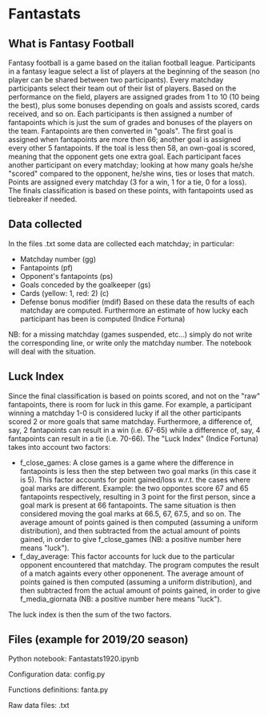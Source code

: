 # Fantastats

## What is Fantasy Football
Fantasy football is a game based on the italian football league. Participants in a fantasy league select a list of players at the beginning of the season (no player can be shared between two participants). Every matchday participants select their team out of their list of players. Based on the performance on the field, players are assigned grades from 1 to 10 (10 being the best), plus some bonuses depending on goals and assists scored, cards received, and so on. Each participants is then assigned a number of fantapoints which is just the sum of grades and bonuses of the players on the team. Fantapoints are then converted in "goals". The first goal is assigned when fantapoints are more then 66; another goal is assigned every other 5 fantapoints. If the toal is less then 58, an own-goal is scored, meaning that the opponent gets one extra goal.
Each participant faces another participant on every matchday; looking at how many goals he/she "scored" compared to the opponent, he/she wins, ties or loses that match. Points are assigned every matchday (3 for a win, 1 for a tie, 0 for a loss). The finals classification is based on these points, with fantapoints used as tiebreaker if needed.

## Data collected
In the files .txt some data are collected each matchday; in particular:
- Matchday number (gg)
- Fantapoints (pf)
- Opponent's fantapoints (ps)
- Goals conceded by the goalkeeper (gs)
- Cards (yellow: 1, red: 2) (c)
- Defense bonus modifier (mdif)
Based on these data the results of each matchday are computed. Furthermore an estimate of how lucky each participant has been is computed (Indice Fortuna)

NB: for a missing matchday (games suspended, etc...) simply do not write the corresponding line, or write only the matchday number. The notebook will deal with the situation.

## Luck Index
Since the final classification is based on points scored, and not on the "raw" fantapoints, there is room for luck in this game. For example, a participant winning a matchday 1-0 is considered lucky if all the other participants scored 2 or more goals that same matchday. Furthermore, a difference of, say, 2 fantapoints can result in a win (i.e. 67-65) while a difference of, say, 4 fantapoints can result in a tie (i.e. 70-66). The "Luck Index" (Indice Fortuna) takes into account two factors:
- f_close_games: A close games is a game where the difference in fantapoints is less then the step between two goal marks (in this case it is 5). This factor accounts for point gained/loss w.r.t. the cases where goal marks are different. Example: the two oppontes score 67 and 65 fantapoints respectively, resulting in 3 point for the first person, since a goal mark is present at 66 fantapoints. The same situation is then considered moving the goal marks at 66.5, 67, 67.5, and so on. The average amount of points gained is then computed (assuming a uniform distribution), and then subtracted from the actual amount of points gained, in order to give f_close_games (NB: a positive number here means "luck").
- f_day_average: This factor accounts for luck due to the particular opponent encountered that matchday. The program computes the result of a match againts every other opponenent. The average amount of points gained is then computed (assuming a uniform distribution), and then subtracted from the actual amount of points gained, in order to give f_media_giornata (NB: a positive number here means "luck").

The luck index is then the sum of the two factors.

## Files (example for 2019/20 season)

Python notebook: Fantastats1920.ipynb

Configuration data: config.py

Functions definitions: fanta.py

Raw data files: .txt
